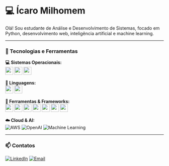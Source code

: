 # 💻 Ícaro Milhomem

Olá! Sou estudante de Análise e Desenvolvimento de Sistemas, focado em Python, desenvolvimento web, inteligência artificial e machine learning.

---

### 🚀 Tecnologias e Ferramentas

**💻 Sistemas Operacionais:**  
<img src="https://cdn.jsdelivr.net/gh/devicons/devicon/icons/linux/linux-original.svg" height="25" /> 
<img src="https://cdn.jsdelivr.net/gh/devicons/devicon/icons/arch-linux/arch-linux-original.svg" height="25" /> 
<img src="https://cdn.jsdelivr.net/gh/devicons/devicon/icons/apple/apple-original.svg" height="25" />

**📜 Linguagens:**  
<img src="https://cdn.jsdelivr.net/gh/devicons/devicon/icons/python/python-original.svg" height="25" /> 
<img src="https://cdn.jsdelivr.net/gh/devicons/devicon/icons/go/go-original.svg" height="25" />

**🔧 Ferramentas & Frameworks:**  
<img src="https://cdn.jsdelivr.net/gh/devicons/devicon/icons/git/git-original.svg" height="25" /> 
<img src="https://cdn.jsdelivr.net/gh/devicons/devicon/icons/visualstudiocode/visualstudiocode-original.svg" height="25" /> 
<img src="https://cdn.jsdelivr.net/gh/devicons/devicon/icons/visualstudio/visualstudio-plain.svg" height="25" /> 
<img src="https://cdn.jsdelivr.net/gh/devicons/devicon/icons/docker/docker-original.svg" height="25" /> 
<img src="https://cdn.jsdelivr.net/gh/devicons/devicon/icons/postgresql/postgresql-original.svg" height="25" /> 
<img src="https://cdn.jsdelivr.net/gh/devicons/devicon/icons/tailwindcss/tailwindcss-plain.svg" height="25" /> 
<img src="https://cdn.jsdelivr.net/gh/devicons/devicon/icons/bootstrap/bootstrap-plain.svg" height="25" />

**☁️ Cloud & AI:**  
![AWS](https://img.shields.io/badge/AWS-232F3E?style=for-the-badge&logo=amazon-aws&logoColor=white) 
![OpenAI](https://img.shields.io/badge/OpenAI-412991?style=for-the-badge&logo=openai&logoColor=white) 
![Machine Learning](https://img.shields.io/badge/Machine_Learning-FC8019?style=for-the-badge&logo=tensorflow&logoColor=white)

---

### 📫 Contatos
[![LinkedIn](https://img.shields.io/badge/LinkedIn-0A66C2?style=for-the-badge&logo=linkedin&logoColor=white)](https://www.linkedin.com/in/icaro-milhomem-30216037b) [![Email](https://img.shields.io/badge/Email-D14836?style=for-the-badge&logo=gmail&logoColor=white)](mailto:icaromilhomemjr02@gmail.com)
